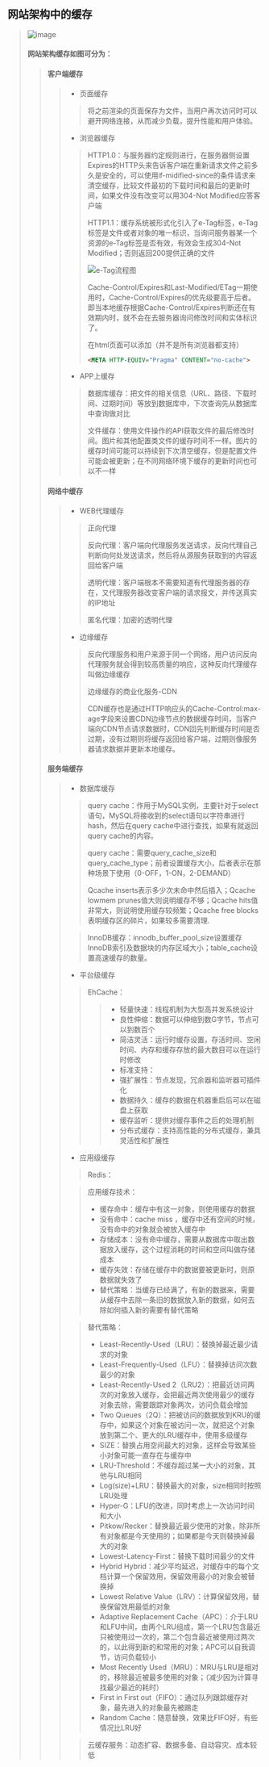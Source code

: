 ## 网站架构中的缓存
> ![image](https://note.youdao.com/yws/api/personal/file/F0430B67472F4B11B8577A56CC026CA4?method=download&shareKey=8d33adf1c1a85fbb1ed7c5d80c67f852)
>
> #### 网站架构缓存如图可分为：
> > #### 客户端缓存
> > > - 页面缓存
> > >  > 将之前渲染的页面保存为文件，当用户再次访问时可以避开网络连接，从而减少负载，提升性能和用户体验。
> > > - 浏览器缓存
> > >
> > > > HTTP1.0：与服务器约定规则进行，在服务器侧设置Expires的HTTP头来告诉客户端在重新请求文件之前多久是安全的，可以使用if-midified-since的条件请求来清空缓存，比较文件最初的下载时间和最后的更新时间，如果文件没有改变可以用304-Not Modified应答客户端
> > > >
> > > > HTTP1.1：缓存系统被形式化引入了e-Tag标签，e-Tag标签是文件或者对象的唯一标识，当询问服务器某一个资源的e-Tag标签是否有效，有效会生成304-Not Modified；否则返回200提供正确的文件
> > > >
> > > > ![e-Tag流程图](https://note.youdao.com/yws/api/personal/file/WEBb567791a999bb7f27b16a79d0c258432?method=download&shareKey=d9fe97b682b4e9bcef1909cd8093a87f)
> > > >
> > > > Cache-Control/Expires和Last-Modified/ETag一期使用时，Cache-Control/Expires的优先级要高于后者。即当本地缓存根据Cache-Control/Expires判断还在有效期内时，就不会在去服务器询问修改时间和实体标识了。
> > > >
> > > > 在html页面可以添加（并不是所有浏览器都支持）
> > > >
> > > > ```html
> > > > <META HTTP-EQUIV="Pragma" CONTENT="no-cache">
> > > > ```
> > >
> > > - APP上缓存
> > >
> > > > 数据库缓存：把文件的相关信息（URL、路径、下载时间、过期时间）等放到数据库中，下次查询先从数据库中查询做对比
> > > >
> > > > 文件缓存：使用文件操作的API获取文件的最后修改时间。图片和其他配置类文件的缓存时间不一样。图片的缓存时间可能可以持续到下次清空缓存，但是配置文件可能会被更新；在不同网络环境下缓存的更新时间也可以不一样
> > #### 网络中缓存
> > > - WEB代理缓存
> > >
> > > > 正向代理
> > > >
> > > > 反向代理：客户端向代理服务发送请求，反向代理自己判断向何处发送请求，然后将从源服务获取到的内容返回给客户端
> > > >
> > > > 透明代理：客户端根本不需要知道有代理服务器的存在，又代理服务器改变客户端的请求报文，并传送真实的IP地址
> > > >
> > > > 匿名代理：加密的透明代理
> > >
> > > - 边缘缓存
> > >
> > > > 反向代理服务和用户来源于同一个网络，用户访问反向代理服务就会得到较高质量的响应，这种反向代理缓存叫做边缘缓存
> > > >
> > > > 边缘缓存的商业化服务-CDN
> > > >
> > > > CDN缓存也是通过HTTP响应头的Cache-Control:max-age字段来设置CDN边缘节点的数据缓存时间，当客户端向CDN节点请求数据时，CDN回先判断缓存时间是否过期，没有过期则将缓存返回给客户端，过期则像服务器请求数据并更新本地缓存。
> > #### 服务端缓存
> > > - 数据库缓存
> > >
> > > > query cache：作用于MySQL实例，主要针对于select语句，MySQL将接收到的select语句以字符串进行hash，然后在query cache中进行查找，如果有就返回query cache的内容。
> > > >
> > > > query cache：需要query_cache_size和query_cache_type；前者设置缓存大小，后者表示在那种场景下使用（0-OFF，1-ON，2-DEMAND）
> > > >
> > > > Qcache inserts表示多少次未命中然后插入；Qcache lowmem prunes值大则说明缓存不够；Qcache hits值非常大，则说明使用缓存较频繁；Qcache free blocks表明缓存区的碎片，如果较多需要清理.	
> > >
> > > > InnoDB缓存：innodb_buffer_pool_size设置缓存InnoDB索引及数据块的内存区域大小；table_cache设置高速缓存的数量。
> > >
> > > - 平台级缓存
> > >
> > > > EhCache：
> > > >
> > > > > - 轻量快速：线程机制为大型高并发系统设计
> > > > > - 良性伸缩：数据可以伸缩到数G字节，节点可以到数百个
> > > > > - 简洁灵活：运行时缓存设置，存活时间、空闲时间、内存和缓存存放的最大数目可以在运行时修改
> > > > > - 标准支持：
> > > > > - 强扩展性：节点发现，冗余器和监听器可插件化
> > > > > - 数据持久：缓存的数据在机器重启后可以在磁盘上获取
> > > > > - 缓存监听：提供对缓存事件之后的处理机制
> > > > > - 分布式缓存：支持高性能的分布式缓存，兼具灵活性和扩展性
> > >
> > > - 应用级缓存
> > >
> > > > Redis：
> > >
> > > > 应用缓存技术：
> > > >
> > > > - 缓存命中：缓存中有这一对象，则使用缓存的数据
> > > > - 没有命中：cache miss ，缓存中还有空间的时候，没有命中的对象就会被放入缓存中
> > > > - 存储成本：没有命中缓存，需要从数据库中取出数据放入缓存，这个过程消耗的时间和空间叫做存储成本
> > > > - 缓存失效：存储在缓存中的数据要被更新时，则原数据就失效了
> > > > - 替代策略：当缓存已经满了，有新的数据来，需要从缓存中去除一条旧的数据放入新的数据，如何去除如何插入新的需要有替代策略
> > >
> > > > 替代策略：
> > > >
> > > > - Least-Recently-Used（LRU）：替换掉最近最少请求的对象
> > > > - Least-Frequently-Used（LFU）：替换掉访问次数最少的对象
> > > > - Least-Recently-Used 2（LRU2）：把最近访问两次的对象放入缓存，会把最近两次使用最少的缓存对象去除，需要跟踪对象两次，访问负载会增加
> > > > - Two  Queues（2Q）：把被访问的数据放到KRU的缓存中，如果这个对象在被访问一次，就把这个对象放到第二个、更大的LRU缓存中，使用多级缓存
> > > > - SIZE：替换占用空间最大的对象，这样会导致某些小对象可能一直存在与缓存中
> > > > - LRU-Threshold：不缓存超过某一大小的对象，其他与LRU相同
> > > > - Log(size)+LRU：替换最大的对象，size相同时按照LRU处理
> > > > - Hyper-G：LFU的改进，同时考虑上一次访问时间和大小
> > > > - Pitkow/Recker：替换最近最少使用的对象，除非所有对象都是今天使用的；如果都是今天则替换掉最大的对象
> > > > - Lowest-Latency-First：替换下载时间最少的文件
> > > > - Hybrid Hybrid：减少平均延迟，对缓存中的每个文档计算一个保留效用，保留效用最小的对象会被替换掉
> > > > - Lowest Relative Value（LRV）：计算保留效用，替换保留效用最低的对象
> > > > - Adaptive Replacement Cache（APC）：介于LRU和LFU中间，由两个LRU组成，第一个LRU包含最近只被使用过一次的，第二个包含最近被使用过两次的，以此得到新的和常用的对象；APC可以自我调节，访问负载较小
> > > > - Most Recently Used（MRU）：MRU与LRU是相对的，移除最近被最多使用的对象；（减少因为计算寻找最少最近的耗时）
> > > > - First in First out（FIFO）：通过队列跟踪缓存对象，最先进入的对象最先被踢走
> > > > - Random Cache：随意替换，效果比FIFO好，有些情况比LRU好
> > >
> > > > 云缓存服务：动态扩容、数据多备、自动容灾、成本较低